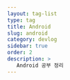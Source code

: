 ```yaml
---
layout: tag-list
type: tag
title: Android
slug: android
category: devlog
sidebar: true
order: 2
description: >
   Android 공부 정리
---
```

